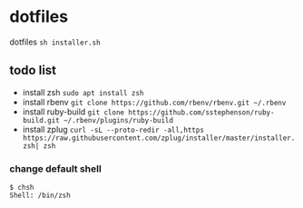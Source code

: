 # dotfiles
dotfiles
`sh installer.sh`

## todo list
- install zsh
`sudo apt install zsh`
- install rbenv
`git clone https://github.com/rbenv/rbenv.git ~/.rbenv`
- install ruby-build
`git clone https://github.com/sstephenson/ruby-build.git ~/.rbenv/plugins/ruby-build`
- install zplug
`curl -sL --proto-redir -all,https https://raw.githubusercontent.com/zplug/installer/master/installer.zsh| zsh`

### change default shell

```
$ chsh
Shell: /bin/zsh
```